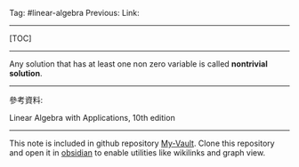 Tag: #linear-algebra 
Previous: 
Link: 

---

[TOC]

---

Any solution that has at least one non zero variable is called **nontrivial solution**.

---

參考資料:

Linear Algebra with Applications, 10th edition

---

This note is included in github repository [My-Vault](https://github.com/LittleD3092/My-Vault.git). Clone this repository and open it in [obsidian](https://obsidian.md/) to enable utilities like wikilinks and graph view.